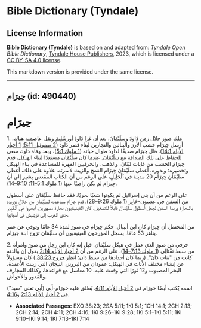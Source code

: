 # Bible Dictionary (Tyndale)

## License Information

**Bible Dictionary (Tyndale)** is based on and adapted from: _Tyndale Open Bible Dictionary_, [Tyndale House Publishers](https://tyndaleopenresources.com/), 2023, which is licensed under a [CC BY-SA 4.0 license](https://creativecommons.org/licenses/by-sa/4.0/legalcode.en).

This markdown version is provided under the same license.



--------------------------------

## حِيرَام (id: 490440)

حِيرَام
=======

1\. ملك صورَ خلال زمن دَاودَ وسلَيْمَانَ. بعد أن غزا دَاودَ أورشَلِيمَ ونقل عاصمته هناك، أرسل حِيرَام خشب الأرز والبنائين والنجارين لبناء قصر دَاود ([2 صموئيل 5:11؛](https://ref.ly/2Sam5:11) [1 أخبار الأيام 14:1](https://ref.ly/1Chr14:1)). ظل حِيرَام صديقًا لدَاودَ طوال حياته ([1 ملوك 5:1](https://ref.ly/1Kgs5:1))، وبعد وفاة دَاودَ، سعى للحفاظ على تلك الصداقة مع سلَيْمَانَ. عندما كان سلَيْمَان مستعدًا لبناء الهيكل، قدم حِيرَامَ الخشب من غابات لبْنَانَ، والذهب، والحرفيين المهرة للمساعدة في بناء الهيكل وتحضيره؛ وبدوره، أعطى سلَيْمَانَ حِيرَام القمح والزيت لأسرته. علاوة على ذلك، أعطى سلَيْمَان حِيرَام 20 مدينة في ٱلْجَلِيلِ، على الرغم من أن الكتاب المقدس يشير إلى أن حِيرَام لم يكن راضيًا عنها ([1 ملوك 5:1–11؛](https://ref.ly/1Kgs5:1-1Kgs5:11) [9:10–14](https://ref.ly/1Kgs9:10-1Kgs9:14)).

على الرغم من أن بني إسرائيل لم يكونوا شعبًا بحريًا، فقد حافظ سلَيْمَان على أسطول من السفن في عصيون\-جَابِر ([1 ملوك 9:26–28](https://ref.ly/1Kgs9:26-1Kgs9:28)). قدم حِيرَام مساعدته لسلَيْمَان من خلال تزويده بالبحارة وربما السفن لجعل أسطول سلَيْمَانَ قابلاً للتشغيل. كان الفينيقيون بحارة مشهورين، أبحروا في ٱلْكَبِير حتى الغرب إلى تَرْشِيشَ في ٱسْبَانِيَا.

من المحتمل أن حِيرَام كان ابن أبيبال. حكم حِيرَام في صورَ لمدة 34 عامًا وتوفي عن عمر يناهز 53 عامًا. يسجل المؤرخون الفينيقيون أن سلَيْمَان تزوج ابنة حِيرَام.

2\. حرفي من صورَ الذي عمل في هيكل سلَيْمَان. قيل إنه كان ابن رجل من صورَ وامرأة من سبط نَفْتَالِي ([1 ملوك 7:13–14](https://ref.ly/1Kgs7:13-1Kgs7:14))، على الرغم من أن [2 أخبار الأيام 2:14](https://ref.ly/2Chr2:14) يقول إن والدته كانت من "بنات دَانَ". (ربما كان أجدادها من سبط دَان؛ انظر [خروج 38:23](https://ref.ly/Exod38:23).) كان مسؤولاً عن إنشاء مختلف الأثاث في الهيكل: عمودان من البرونز، التيجان التي زينت الأعمدة، البحر المصبوب و12 ثورًا التي وقفت عليه، 10 مغاسل مع قواعدها، وكذلك المجارف والقدور والأحواض.

اسمه يُكتب أيضًا حورَام في [2 أخبار الأيام 4:11](https://ref.ly/2Chr4:11). يُطلق عليه حورَام\-أَبِي (أَبِي تعني "سيد") في [2 أخبار الأيام 2:13](https://ref.ly/2Chr2:13) و[4:16](https://ref.ly/2Chr4:16).

* **Associated Passages:** EXO 38:23; 2SA 5:11; 1KI 5:1; 1CH 14:1; 2CH 2:13; 2CH 2:14; 2CH 4:11; 2CH 4:16; 1KI 9:26–1KI 9:28; 1KI 5:1–1KI 5:11; 1KI 9:10–1KI 9:14; 1KI 7:13–1KI 7:14

